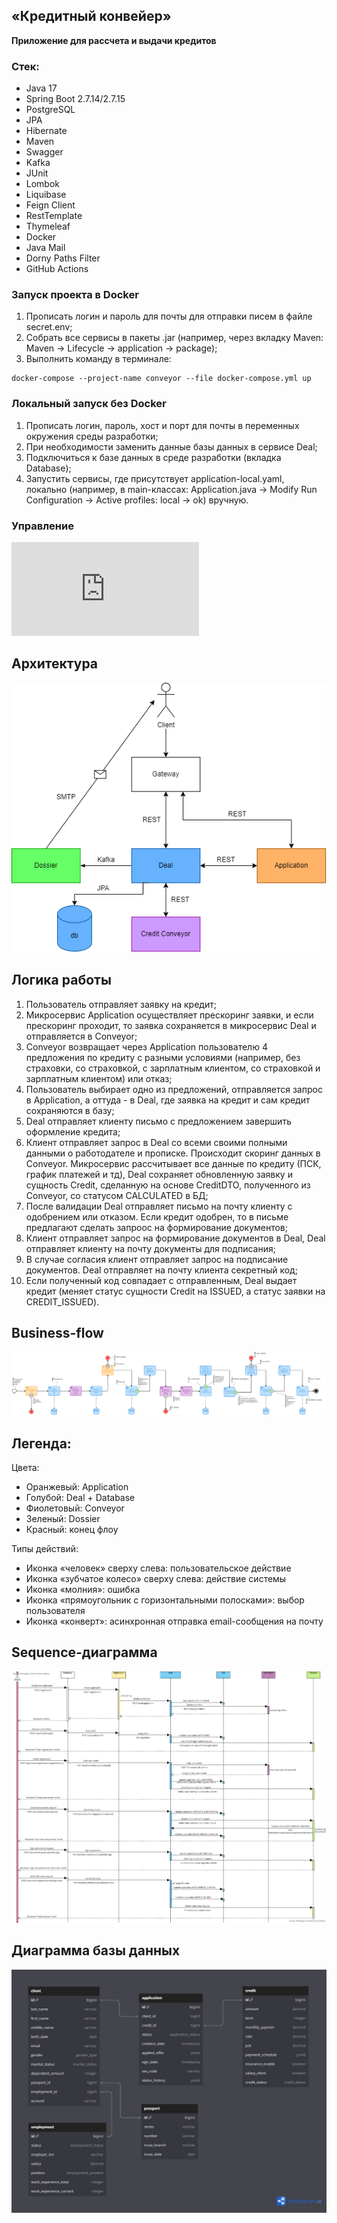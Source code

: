 ## «Кредитный конвейер»

**Приложение для рассчета и выдачи кредитов**

### Стек:

- Java 17
- Spring Boot 2.7.14/2.7.15
- PostgreSQL
- JPA
- Hibernate
- Maven
- Swagger
- Kafka
- JUnit
- Lombok
- Liquibase
- Feign Client
- RestTemplate
- Thymeleaf
- Docker
- Java Mail
- Dorny Paths Filter
- GitHub Actions

### Запуск проекта в Docker

1. Прописать логин и пароль для почты для отправки писем в файле secret.env;
2. Собрать все сервисы в пакеты .jar (например, через вкладку Maven: Maven -> Lifecycle -> application -> package);
3. Выполнить команду в терминале:
```shell
docker-compose --project-name conveyor --file docker-compose.yml up
```

### Локальный запуск без Docker

1. Прописать логин, пароль, хост и порт для почты в переменных окружения среды разработки;
2. При необходимости заменить данные базы данных в сервисе Deal;
3. Подключиться к базе данных в среде разработки (вкладка Database);
4. Запустить сервисы, где присутствует application-local.yaml, локально (например, в main-классах: 
   Application.java -> Modify Run Configuration -> Active profiles: local -> ok) вручную.

### Управление

![Swagger](http://localhost:8085/swagger-ui/index.html#/)

## Архитектура

![Architecture](images/architecture.png)

## Логика работы

1. Пользователь отправляет заявку на кредит;
2. Микросервис Application осуществляет прескоринг заявки, и если прескоринг проходит, то заявка сохраняется в 
   микросервис Deal и отправляется в Conveyor;
3. Conveyor возвращает через Application пользователю 4 предложения по кредиту с разными условиями
   (например, без страховки, со страховкой, с зарплатным клиентом, со страховкой и зарплатным клиентом) или отказ;
4. Пользователь выбирает одно из предложений, отправляется запрос в Application, а оттуда - в Deal, где заявка на кредит 
   и сам кредит сохраняются в базу;
5. Deal отправляет клиенту письмо с предложением завершить оформление кредита;
6. Клиент отправляет запрос в Deal со всеми своими полными данными о работодателе и прописке. Происходит скоринг данных 
   в Conveyor. Микросервис рассчитывает все данные по кредиту (ПСК, график платежей и тд), Deal сохраняет обновленную 
   заявку и сущность Credit, сделанную на основе CreditDTO, полученного из Conveyor, со статусом CALCULATED в БД;
7. После валидации Deal отправляет письмо на почту клиенту с одобрением или отказом. Если кредит одобрен, то в письме 
   предлагают сделать запроос на формирование документов;
8. Клиент отправляет запрос на формирование документов в Deal, Deal отправляет клиенту на почту документы для подписания;
9. В случае согласия клиент отправляет запрос на подписание документов. Deal отправляет на почту клиента секретный код;
10. Если полученный код совпадает с отправленным, Deal выдает кредит (меняет статус сущности Credit на ISSUED, а статус 
   заявки на CREDIT_ISSUED).

## Business-flow

![Business-flow](images/busuness-flow.png)

## Легенда:

Цвета:

- Оранжевый: Application
- Голубой: Deal + Database
- Фиолетовый: Conveyor
- Зеленый: Dossier
- Красный: конец флоу

Типы действий:

- Иконка «человек» сверху слева: пользовательское действие
- Иконка «зубчатое колесо» сверху слева: действие системы
- Иконка «молния»: ошибка
- Иконка «прямоугольник с горизонтальными полосками»: выбор пользователя
- Иконка «конверт»: асинхронная отправка email-сообщения на почту

## Sequence-диаграмма

![Sequence-diagram](images/sequence-diagram.png)

## Диаграмма базы данных

![Database schema](deal/DB-schema.jpg)